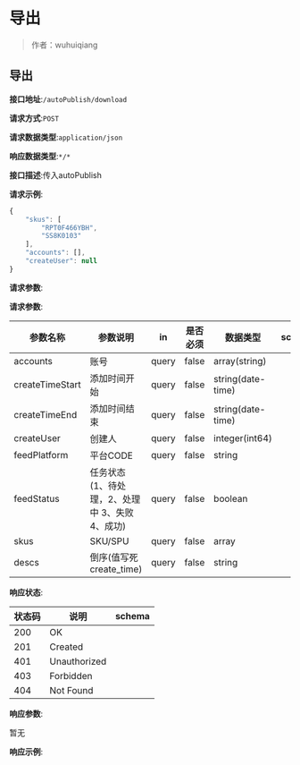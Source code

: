 # 导出

> 作者：wuhuiqiang

## 导出


**接口地址**:`/autoPublish/download`


**请求方式**:`POST`


**请求数据类型**:`application/json`


**响应数据类型**:`*/*`


**接口描述**:传入autoPublish


**请求示例**:


```javascript
{
    "skus": [
        "RPT0F466YBH",
        "SS8K0103"
    ],
    "accounts": [],
    "createUser": null
}
```


**请求参数**:


**请求参数**:


| 参数名称 | 参数说明 | in    | 是否必须 | 数据类型 | schema |
| -------- | -------- | ----- | -------- | -------- | ------ |
|accounts|账号|query|false|array(string)||
|createTimeStart|添加时间开始|query|false|string(date-time)|
|createTimeEnd|添加时间结束|query|false|string(date-time)|
|createUser|创建人|query|false|integer(int64)||
|feedPlatform|平台CODE|query|false|string||
|feedStatus|任务状态(1、待处理，2、处理中 3、失败  4、成功)|query|false|boolean||
|skus|SKU/SPU|query|false|array||
|descs|倒序(值写死 create_time)|query|false|string|


**响应状态**:


| 状态码 | 说明 | schema |
| -------- | -------- | ----- | 
|200|OK||
|201|Created||
|401|Unauthorized||
|403|Forbidden||
|404|Not Found||


**响应参数**:


暂无


**响应示例**:
```javascript

```